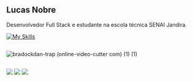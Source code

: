 ## Lucas Nobre

Desenvolvedor Full Stack e estudante na escola técnica SENAI Jandira.

[![My Skills](https://skillicons.dev/icons?i=html,css,js,nodejs,kotlin,mysql,py,figma)](https://skillicons.dev)


##
![bradockdan-trap (online-video-cutter com) (1) (1)](https://github.com/user-attachments/assets/dd9c3f1f-27af-4f50-81ab-7efbbfb658ac)


  
  ##
 
<div> 
  <a href="https://instagram.com/axvancel" target="_blank"><img src="https://img.shields.io/badge/-Instagram-%23E4405F?style=for-the-badge&logo=instagram&logoColor=white" target="_blank"></a>
  <a href = "mailto:lucasfilbeto@gmail.com"><img src="https://img.shields.io/badge/-Gmail-%23333?style=for-the-badge&logo=gmail&logoColor=white" target="_blank"></a>
  <a href="https://www.linkedin.com/in/lucas-rodrigues-nobre-01941b327/" target="_blank"><img src="https://img.shields.io/badge/-LinkedIn-%230077B5?style=for-the-badge&logo=linkedin&logoColor=white" target="_blank"></a> 
  
</div>
